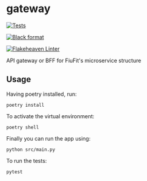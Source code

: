 # gateway

[![Tests](https://github.com/fiufit/gateway/actions/workflows/python-app.yml/badge.svg?branch=main)](https://github.com/fiufit/gateway/actions/workflows/python-app.yml)

[![Black format](https://github.com/fiufit/gateway/actions/workflows/python-black.yml/badge.svg?branch=main)](https://github.com/fiufit/gateway/actions/workflows/python-black.yml)

[![Flakeheaven Linter](https://github.com/fiufit/gateway/actions/workflows/python-flake.yml/badge.svg)](https://github.com/fiufit/gateway/actions/workflows/python-flake.yml)

API gateway or BFF for FiuFit's microservice structure

## Usage
Having poetry installed, run:

`poetry install`

To activate the virtual environment:

`poetry shell`

Finally you can run the app using:

`python src/main.py`

To run the tests:

`pytest`